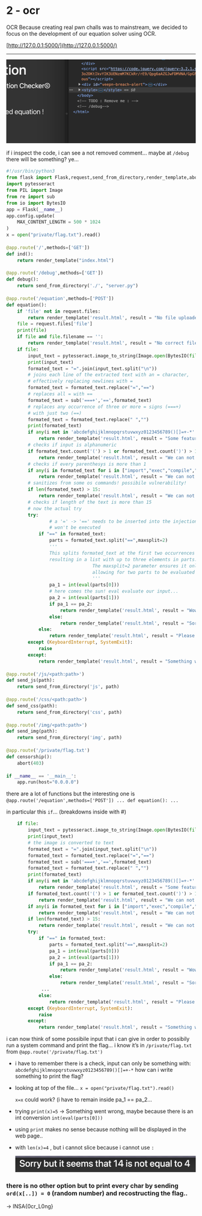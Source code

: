 # 2 - ocr

OCR
Because creating real pwn challs was to mainstream, we decided to focus on the development of our equation solver using OCR.

[http://127.0.0.1:5000/](http://127.0.0.1:5000/)

---

![image.png](2%20-%20ocr%2013d5d651afc2806fa4bafb0814787fe7/image.png)

if i inspect the code, i can see a not removed comment… maybe at `/debug` there will be something? ye…

```python
#!/usr/bin/python3
from flask import Flask,request,send_from_directory,render_template,abort
import pytesseract
from PIL import Image
from re import sub
from io import BytesIO
app = Flask(__name__)
app.config.update(
    MAX_CONTENT_LENGTH = 500 * 1024
)
x = open("private/flag.txt").read()

@app.route('/',methods=['GET'])
def ind():
    return render_template("index.html")

@app.route('/debug',methods=['GET'])
def debug():
    return send_from_directory('./', "server.py")

@app.route('/equation',methods=['POST'])
def equation():
    if 'file' not in request.files:
        return render_template('result.html', result = "No file uploaded")
    file = request.files['file']
    print(file)
    if file and file.filename == '':
        return render_template('result.html', result = "No correct file uploaded")
    if file:
        input_text = pytesseract.image_to_string(Image.open(BytesIO(file.read())))
        print(input_text)
        formated_text = "=".join(input_text.split("\n"))
        # joins each line of the extracted text with an = character, 
        # effectively replacing newlines with =
        formated_text = formated_text.replace("=","==")
        # replaces all = with ==
        formated_text = sub('===+','==',formated_text)
        # replaces any occurrence of three or more = signs (===+) 
        # with just two (==)
        formated_text = formated_text.replace(" ","")
        print(formated_text)
        if any(i not in 'abcdefghijklmnopqrstuvwxyz0123456789()[]=+-*' for i in formated_text):
            return render_template('result.html', result = "Some features are still in beta !")
        # checks if input is alphanumeric
        if formated_text.count('(') > 1 or formated_text.count(')') > 1 or formated_text.count('[') > 1 or formated_text.count(']') > 1 :
            return render_template('result.html', result = "We can not solve complex equations for now !")
        # checks if every parenthesys is more than 1
        if any(i in formated_text for i in ["import","exec","compile","tesseract","chr","os","write","sleep"]):
            return render_template('result.html', result = "We can not understand your equation !")
        # sanitizes from some os commands! possibile vulnerability!
        if len(formated_text) > 15:
            return render_template('result.html', result = "We can not solve complex equations for now !")
        # checks if length of the text is more than 15
        # now the actual try
        try:
		        # a '=' -> '==' needs to be inserted into the injection or this 
		        # won't be executed
            if "==" in formated_text:
                parts = formated_text.split("==",maxsplit=2)
                '''
                This splits formated_text at the first two occurrences of ==, 
                resulting in a list with up to three elements in parts.
								The maxsplit=2 parameter ensures it only splits twice, 
								allowing for two parts to be evaluated and compared.
								'''
                pa_1 = int(eval(parts[0]))
                # here comes the sun! eval evaluate our input...
                pa_2 = int(eval(parts[1]))
                if pa_1 == pa_2:
                    return render_template('result.html', result = "Wow, it works !")
                else:
                    return render_template('result.html', result = "Sorry but it seems that %d is not equal to %d"%(pa_1,pa_2))
            else:
                return render_template('result.html', result = "Please import a valid equation !")
        except (KeyboardInterrupt, SystemExit):
            raise
        except:
            return render_template('result.html', result = "Something went wrong...")

@app.route('/js/<path:path>')
def send_js(path):
    return send_from_directory('js', path)

@app.route('/css/<path:path>')
def send_css(path):
    return send_from_directory('css', path)

@app.route('/img/<path:path>')
def send_img(path):
    return send_from_directory('img', path)

@app.route('/private/flag.txt')
def censorship():
    abort(403)

if __name__ == '__main__':
    app.run(host="0.0.0.0")
```

there are a lot of functions but the interesting one is `@app.route('/equation',methods=['POST']) ... def equation(): ...`

in particular this `if`… (breakdowns inside with #)

```python
    if file:
        input_text = pytesseract.image_to_string(Image.open(BytesIO(file.read())))
        print(input_text)
        # the image is converted to text
        formated_text = "=".join(input_text.split("\n"))
        formated_text = formated_text.replace("=","==")
        formated_text = sub('===+','==',formated_text)
        formated_text = formated_text.replace(" ","")
        print(formated_text)
        if any(i not in 'abcdefghijklmnopqrstuvwxyz0123456789()[]=+-*' for i in formated_text):
            return render_template('result.html', result = "Some features are still in beta !")
        if formated_text.count('(') > 1 or formated_text.count(')') > 1 or formated_text.count('[') > 1 or formated_text.count(']') > 1 :
            return render_template('result.html', result = "We can not solve complex equations for now !")
        if any(i in formated_text for i in ["import","exec","compile","tesseract","chr","os","write","sleep"]):
            return render_template('result.html', result = "We can not understand your equation !")
        if len(formated_text) > 15:
            return render_template('result.html', result = "We can not solve complex equations for now !")
        try:
            if "==" in formated_text:
                parts = formated_text.split("==",maxsplit=2)
                pa_1 = int(eval(parts[0]))
                pa_2 = int(eval(parts[1]))
                if pa_1 == pa_2:
                    return render_template('result.html', result = "Wow, it works !")
                else:
                    return render_template('result.html', result = "Sorry but it seems that %d is not equal to %d"%(pa_1,pa_2))
             ...
            else:
                return render_template('result.html', result = "Please import a valid equation !")
        except (KeyboardInterrupt, SystemExit):
            raise
        except:
            return render_template('result.html', result = "Something went wrong...")
```

i can now think of some possibile input that i can give in order to possibily run a system command and print the flag… i know it’s in `/private/flag.txt` from `@app.route('/private/flag.txt')`

- i have to remember there is a check, input can only be something with: `abcdefghijklmnopqrstuvwxyz0123456789()[]=+-*` how can i write something to print the flag?
- looking at top of the file… `x = open("private/flag.txt").read()`
    
    `x=x` could work? (i have to remain inside pa_1 == pa_2…
    
- trying `print(x)=5` → Something went wrong, maybe because there is an int conversion `int(eval(parts[0]))`
- using `print` makes no sense because nothing will be displayed in the web page..
- with `len(x)=4` , but i cannot slice because i cannot use `:`
    
    ![image.png](2%20-%20ocr%2013d5d651afc2806fa4bafb0814787fe7/image%201.png)
    

### there is no other option but to print every char by sending `ord(x[..]) = 0` (random number) and recostructing the flag..

→ INSA{0cr_L0ng}